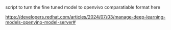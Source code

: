 script to turn the fine tuned model to openvivo comparatiable format here

https://developers.redhat.com/articles/2024/07/03/manage-deep-learning-models-openvino-model-server#
